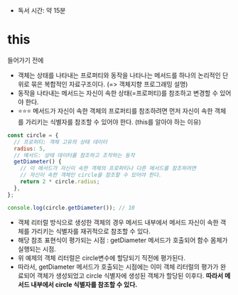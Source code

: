 - 독서 시간: 약 15분

# this

들어가기 전에<br />

- 객체는 상태를 나타내는 프로퍼티와 동작을 나타나는 메서드를 하나의 논리적인 단위로 묶은 복합적인 자료구조이다. (=> 객체지향 프로그래밍 설명)
- 동작을 나타내는 메서드는 자신이 속한 상태(=프로퍼티)를 참조하고 변경할 수 있어야 한다.
- ⭐️⭐️⭐️ 메서드가 자신이 속한 객체의 프로퍼티를 참조하려면 먼저 자신이 속한 객체를 가리키는 식별자를 참조할 수 있어야 한다. (this를 알아야 하는 이유)

```javascript
const circle = {
  // 프로퍼티: 객체 고유의 상태 데이터
  radius: 5,
  // 메서드: 상태 데이터를 참조하고 조작하는 동작
  getDiameter() {
    // 이 메서드가 자신이 속한 객체의 프로퍼티나 다른 메서드를 참조하려면
    // 자신이 속한 객체인 circle을 참조할 수 있어야 한다.
    return 2 * circle.radius;
  },
};

console.log(circle.getDiameter()); // 10
```

- 객체 리터럴 방식으로 생성한 객체의 경우 메서드 내부에서 메서드 자신이 속한 객체를 가리키는 식별자를 재귀적으로 참조할 수 있다.
- 해당 참조 표현식이 평가되는 시점 : getDiameter 메서드가 호출되어 함수 몸체가 실행되는 시점.
- 위 예제의 객체 리터럴은 circle변수에 할당되기 직전에 평가된다.
- 따라서, getDiameter 메서드가 호출되는 시점에는 이미 객체 리터럴의 평가가 완료되어 객체가 생성되었고 circle 식별자에 생성된 객체가 할당된 이후다. <b>따라서 메서드 내부에서 circle 식별자를 참조할 수 있다.</b>
